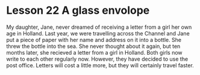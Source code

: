 # Lesson 22 A glass envolope

My daughter, Jane, never dreamed of receiving a letter from a girl her own age in Holland. Last year, we were travelling across the Channel and Jane put a piece of paper with her name and address on it into a bottle. She threw the bottle into the sea. She never thought about it again, but ten months later, she recieved a letter from a girl in Holland. Both girls now write to each other regularly now. However, they have decided to use the post office. Letters will cost a little more, but they will certainly travel faster.
